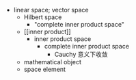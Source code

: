 - linear space; vector space
    - Hilbert space
        - "complete inner product space"
    - [[inner product]]
        - inner product space
            - complete inner product space
                - Cauchy 意义下收敛
    - mathematical object
    - space element
